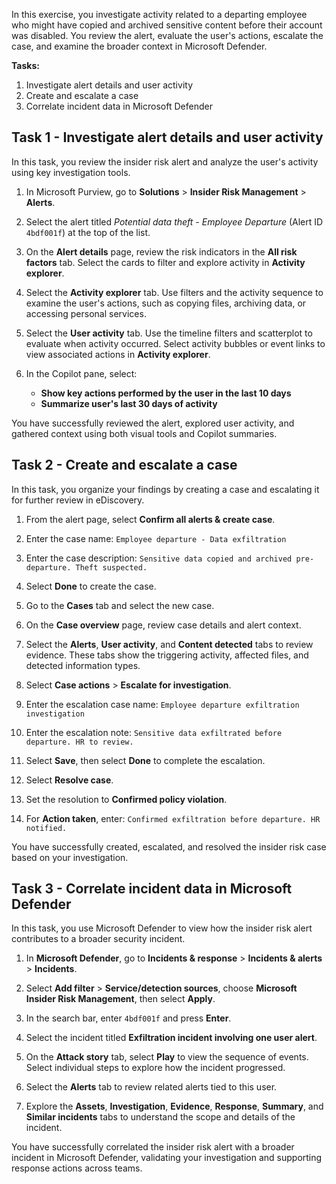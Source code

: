 In this exercise, you investigate activity related to a departing employee who might have copied and archived sensitive content before their account was disabled. You review the alert, evaluate the user's actions, escalate the case, and examine the broader context in Microsoft Defender.

**Tasks:**

1. Investigate alert details and user activity
1. Create and escalate a case
1. Correlate incident data in Microsoft Defender

## Task 1 - Investigate alert details and user activity

In this task, you review the insider risk alert and analyze the user's activity using key investigation tools.

1. In Microsoft Purview, go to **Solutions** > **Insider Risk Management** > **Alerts**.

1. Select the alert titled *Potential data theft - Employee Departure* (Alert ID `4bdf001f`) at the top of the list.

1. On the **Alert details** page, review the risk indicators in the **All risk factors** tab. Select the cards to filter and explore activity in **Activity explorer**.

1. Select the **Activity explorer** tab. Use filters and the activity sequence to examine the user's actions, such as copying files, archiving data, or accessing personal services.

1. Select the **User activity** tab. Use the timeline filters and scatterplot to evaluate when activity occurred. Select activity bubbles or event links to view associated actions in **Activity explorer**.

1. In the Copilot pane, select:

   - **Show key actions performed by the user in the last 10 days**
   - **Summarize user's last 30 days of activity**

You have successfully reviewed the alert, explored user activity, and gathered context using both visual tools and Copilot summaries.

## Task 2 - Create and escalate a case

In this task, you organize your findings by creating a case and escalating it for further review in eDiscovery.

1. From the alert page, select **Confirm all alerts & create case**.

1. Enter the case name:
   `Employee departure - Data exfiltration`

1. Enter the case description:
   `Sensitive data copied and archived pre-departure. Theft suspected.`

1. Select **Done** to create the case.

1. Go to the **Cases** tab and select the new case.

1. On the **Case overview** page, review case details and alert context.

1. Select the **Alerts**, **User activity**, and **Content detected** tabs to review evidence. These tabs show the triggering activity, affected files, and detected information types.

1. Select **Case actions** > **Escalate for investigation**.

1. Enter the escalation case name:
   `Employee departure exfiltration investigation`

1. Enter the escalation note:
    `Sensitive data exfiltrated before departure. HR to review.`

1. Select **Save**, then select **Done** to complete the escalation.

1. Select **Resolve case**.

1. Set the resolution to **Confirmed policy violation**.

1. For **Action taken**, enter:
    `Confirmed exfiltration before departure. HR notified.`

You have successfully created, escalated, and resolved the insider risk case based on your investigation.

## Task 3 - Correlate incident data in Microsoft Defender

In this task, you use Microsoft Defender to view how the insider risk alert contributes to a broader security incident.

1. In **Microsoft Defender**, go to **Incidents & response** > **Incidents & alerts** > **Incidents**.

1. Select **Add filter** > **Service/detection sources**, choose **Microsoft Insider Risk Management**, then select **Apply**.

1. In the search bar, enter `4bdf001f` and press **Enter**.

1. Select the incident titled **Exfiltration incident involving one user alert**.

1. On the **Attack story** tab, select **Play** to view the sequence of events. Select individual steps to explore how the incident progressed.

1. Select the **Alerts** tab to review related alerts tied to this user.

1. Explore the **Assets**, **Investigation**, **Evidence**, **Response**, **Summary**, and **Similar incidents** tabs to understand the scope and details of the incident.

You have successfully correlated the insider risk alert with a broader incident in Microsoft Defender, validating your investigation and supporting response actions across teams.
